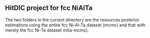 ## HitDIC project for fcc NiAlTa

The two folders in the current directory are the resources posterior estimations using the entire fcc Ni-Al-Ta dataset (mcmc) and that with merely the fcc Ni-Ta dataset (nita-mcmc).